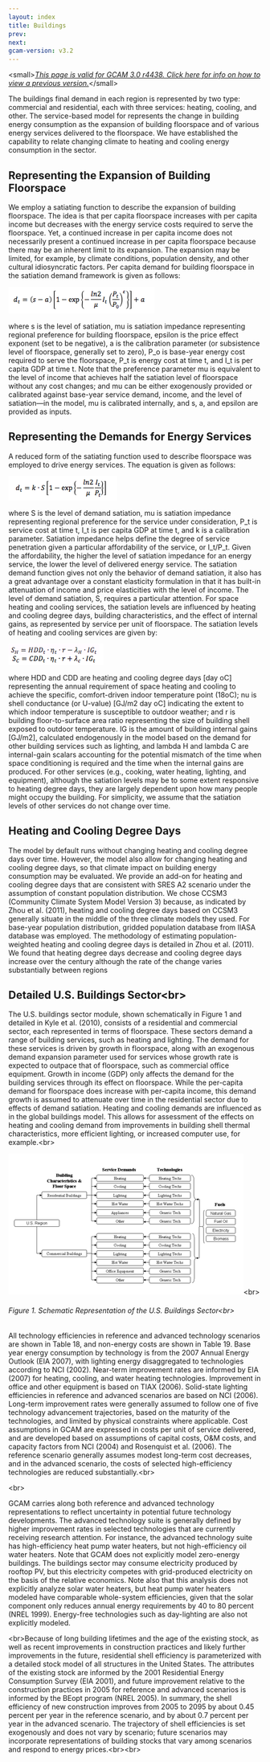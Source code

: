 ```yaml
---
layout: index
title: Buildings
prev: 
next:
gcam-version: v3.2 
---
```


&lt;small&gt;[*This page is valid for GCAM 3.0 r4438. Click here for info on how to view a previous version.*](GCAM_Revision_History "wikilink")&lt;/small&gt;

The buildings final demand in each region is represented by two type: commercial and residential, each with three services: heating, cooling, and other. The service-based model for represents the change in building energy consumption as the expansion of building floorspace and of various energy services delivered to the floorspace. We have established the capability to relate changing climate to heating and cooling energy consumption in the sector.

Representing the Expansion of Building Floorspace
-------------------------------------------------

We employ a satiating function to describe the expansion of building floorspace. The idea is that per capita floorspace increases with per capita income but decreases with the energy service costs required to serve the floorspace. Yet, a continued increase in per capita income does not necessarily present a continued increase in per capita floorspace because there may be an inherent limit to its expansion. The expansion may be limited, for example, by climate conditions, population density, and other cultural idiosyncratic factors. Per capita demand for building floorspace in the satiation demand framework is given as follows:

![](images/Floorspace_dmd_eq.png "Floorspace_dmd_eq.png")

where s is the level of satiation, mu is satiation impedance representing regional preference for building floorspace, epsilon is the price effect exponent (set to be negative), a is the calibration parameter (or subsistence level of floorspace, generally set to zero), P\_o is base-year energy cost required to serve the floorspace, P\_t is energy cost at time t, and I\_t is per capita GDP at time t. Note that the preference parameter mu is equivalent to the level of income that achieves half the satiation level of floorspace without any cost changes; and mu can be either exogenously provided or calibrated against base-year service demand, income, and the level of satiation—in the model, mu is calibrated internally, and s, a, and epsilon are provided as inputs.

Representing the Demands for Energy Services
--------------------------------------------

A reduced form of the satiating function used to describe floorspace was employed to drive energy services. The equation is given as follows:

![](images/Bld_service_eq.png "Bld_service_eq.png")

where S is the level of demand satiation, mu is satiation impedance representing regional preference for the service under consideration, P\_t is service cost at time t, I\_t is per capita GDP at time t, and k is a calibration parameter. Satiation impedance helps define the degree of service penetration given a particular affordability of the service, or I\_t/P\_t. Given the affordability, the higher the level of satiation impedance for an energy service, the lower the level of delivered energy service. The satiation demand function gives not only the behavior of demand satiation, it also has a great advantage over a constant elasticity formulation in that it has built-in attenuation of income and price elasticities with the level of income. The level of demand satiation, S, requires a particular attention. For space heating and cooling services, the satiation levels are influenced by heating and cooling degree days, building characteristics, and the effect of internal gains, as represented by service per unit of floorspace. The satiation levels of heating and cooling services are given by:

![](images/Hdd_cdd_eq.png "Hdd_cdd_eq.png")

where HDD and CDD are heating and cooling degree days \[day oC\] representing the annual requirement of space heating and cooling to achieve the specific, comfort-driven indoor temperature point (18oC); nu is shell conductance (or U-value) \[GJ/m2 day oC\] indicating the extent to which indoor temperature is susceptible to outdoor weather; and r is building floor-to-surface area ratio representing the size of building shell exposed to outdoor temperature. IG is the amount of building internal gains \[GJ/m2\], calculated endogenously in the model based on the demand for other building services such as lighting, and lambda H and lambda C are internal-gain scalars accounting for the potential mismatch of the time when space conditioning is required and the time when the internal gains are produced. For other services (e.g., cooking, water heating, lighting, and equipment), although the satiation levels may be to some extent responsive to heating degree days, they are largely dependent upon how many people might occupy the building. For simplicity, we assume that the satiation levels of other services do not change over time.

Heating and Cooling Degree Days
-------------------------------

The model by default runs without changing heating and cooling degree days over time. However, the model also allow for changing heating and cooling degree days, so that climate impact on building energy consumption may be evaluated. We provide an add-on for heating and cooling degree days that are consistent with SRES A2 scenario under the assumption of constant population distribution. We chose CCSM3 (Community Climate System Model Version 3) because, as indicated by Zhou et al. (2011), heating and cooling degree days based on CCSM3 generally situate in the middle of the three climate models they used. For base-year population distribution, gridded population database from IIASA database was employed. The methodology of estimating population-weighted heating and cooling degree days is detailed in Zhou et al. (2011). We found that heating degree days decrease and cooling degree days increase over the century although the rate of the change varies substantially between regions

Detailed U.S. Buildings Sector&lt;br&gt;
----------------------------------------

The U.S. buildings sector module, shown schematically in Figure 1 and detailed in Kyle et al. (2010), consists of a residential and commercial sector, each represented in terms of floorspace. These sectors demand a range of building services, such as heating and lighting. The demand for these services is driven by growth in floorspace, along with an exogenous demand expansion parameter used for services whose growth rate is expected to outpace that of floorspace, such as commercial office equipment. Growth in income (GDP) only affects the demand for the building services through its effect on floorspace. While the per-capita demand for floorspace does increase with per-capita income, this demand growth is assumed to attenuate over time in the residential sector due to effects of demand satiation. Heating and cooling demands are influenced as in the global buildings model. This allows for assessment of the effects on heating and cooling demand from improvements in building shell thermal characteristics, more efficient lighting, or increased computer use, for example.&lt;br&gt;

![](images/USBuildings.png "fig:USBuildings.png")&lt;br&gt;

###### Figure 1. Schematic Representation of the U.S. Buildings Sector&lt;br&gt;

All technology efficiencies in reference and advanced technology scenarios are shown in Table 18, and non-energy costs are shown in Table 19. Base year energy consumption by technology is from the 2007 Annual Energy Outlook (EIA 2007), with lighting energy disaggregated to technologies according to NCI (2002). Near-term improvement rates are informed by EIA (2007) for heating, cooling, and water heating technologies. Improvement in office and other equipment is based on TIAX (2006). Solid-state lighting efficiencies in reference and advanced scenarios are based on NCI (2006). Long-term improvement rates were generally assumed to follow one of five technology advancement trajectories, based on the maturity of the technologies, and limited by physical constraints where applicable. Cost assumptions in GCAM are expressed in costs per unit of service delivered, and are developed based on assumptions of capital costs, O&amp;M costs, and capacity factors from NCI (2004) and Rosenquist et al. (2006). The reference scenario generally assumes modest long-term cost decreases, and in the advanced scenario, the costs of selected high-efficiency technologies are reduced substantially.&lt;br&gt;

&lt;br&gt;

GCAM carries along both reference and advanced technology representations to reflect uncertainty in potential future technology developments. The advanced technology suite is generally defined by higher improvement rates in selected technologies that are currently receiving research attention. For instance, the advanced technology suite has high-efficiency heat pump water heaters, but not high-efficiency oil water heaters. Note that GCAM does not explicitly model zero-energy buildings. The buildings sector may consume electricity produced by rooftop PV, but this electricity competes with grid-produced electricity on the basis of the relative economics. Note also that this analysis does not explicitly analyze solar water heaters, but heat pump water heaters modeled have comparable whole-system efficiencies, given that the solar component only reduces annual energy requirements by 40 to 80 percent (NREL 1999). Energy-free technologies such as day-lighting are also not explicitly modeled.

&lt;br&gt;Because of long building lifetimes and the age of the existing stock, as well as recent improvements in construction practices and likely further improvements in the future, residential shell efficiency is parameterized with a detailed stock model of all structures in the United States. The attributes of the existing stock are informed by the 2001 Residential Energy Consumption Survey (EIA 2001), and future improvement relative to the construction practices in 2005 for reference and advanced scenarios is informed by the BEopt program (NREL 2005). In summary, the shell efficiency of new construction improves from 2005 to 2095 by about 0.45 percent per year in the reference scenario, and by about 0.7 percent per year in the advanced scenario. The trajectory of shell efficiencies is set exogenously and does not vary by scenario; future scenarios may incorporate representations of building stocks that vary among scenarios and respond to energy prices.&lt;br&gt;&lt;br&gt;
